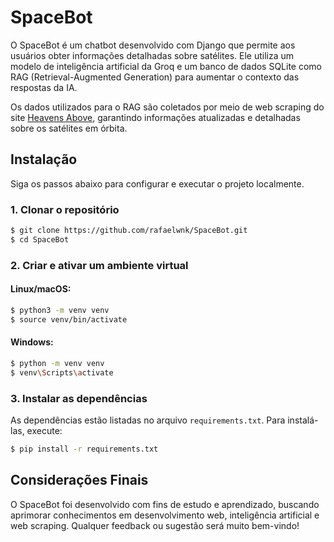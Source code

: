 # SpaceBot

O SpaceBot é um chatbot desenvolvido com Django que permite aos usuários obter informações detalhadas sobre satélites. Ele utiliza um modelo de inteligência artificial da Groq e um banco de dados SQLite como RAG (Retrieval-Augmented Generation) para aumentar o contexto das respostas da IA.

Os dados utilizados para o RAG são coletados por meio de web scraping do site [Heavens Above](https://www.heavens-above.com/Satellites.aspx), garantindo informações atualizadas e detalhadas sobre os satélites em órbita.

## Instalação
Siga os passos abaixo para configurar e executar o projeto localmente.

### 1. Clonar o repositório
```bash
$ git clone https://github.com/rafaelwnk/SpaceBot.git
$ cd SpaceBot
```

### 2. Criar e ativar um ambiente virtual
#### Linux/macOS:
```bash
$ python3 -m venv venv
$ source venv/bin/activate
```

#### Windows:
```bash
$ python -m venv venv
$ venv\Scripts\activate
```

### 3. Instalar as dependências
As dependências estão listadas no arquivo `requirements.txt`. Para instalá-las, execute:
```bash
$ pip install -r requirements.txt
```

## Considerações Finais
O SpaceBot foi desenvolvido com fins de estudo e aprendizado, buscando aprimorar conhecimentos em desenvolvimento web, inteligência artificial e web scraping. Qualquer feedback ou sugestão será muito bem-vindo!











